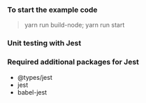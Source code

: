 ### To start the example code

> yarn run build-node; yarn run start

### Unit testing with Jest

### Required additional packages for Jest

- @types/jest
- jest
- babel-jest
